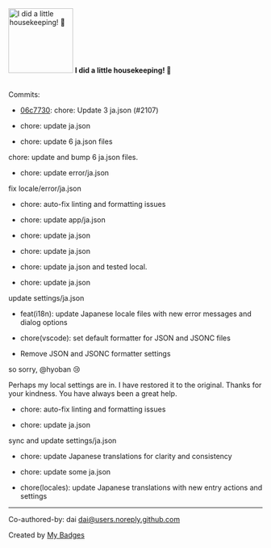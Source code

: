 <img src="https://my-badges.github.io/my-badges/chore-commit.png" alt="I did a little housekeeping! 🧹" title="I did a little housekeeping! 🧹" width="128">
<strong>I did a little housekeeping! 🧹</strong>
<br><br>

Commits:

- <a href="https://github.com/dai/Follow/commit/06c7730ad46afb77167465cc007a62d831f7ad3c">06c7730</a>: chore: Update 3 ja.json (#2107)

* chore: update ja.json

* chore: update 6 ja.json files

chore: update and bump 6 ja.json files.

* chore: update error/ja.json

fix locale/error/ja.json

* chore: auto-fix linting and formatting issues

* chore: update app/ja.json

* chore: update ja.json

* chore: update ja.json

* chore: update ja.json and tested local.

* chore: update ja.json

update settings/ja.json

* feat(i18n): update Japanese locale files with new error messages and dialog options

* chore(vscode): set default formatter for JSON and JSONC files

* Remove JSON and JSONC formatter settings

so sorry, @hyoban 😢

Perhaps my local settings are in. I have restored it to the original. Thanks for your kindness. 
You have always been a great help.

* chore: auto-fix linting and formatting issues

* chore: update ja.json

sync and update settings/ja.json

* chore: update Japanese translations for clarity and consistency

* chore: update some ja.json

* chore(locales): update Japanese translations with new entry actions and settings

---------

Co-authored-by: dai <dai@users.noreply.github.com>


Created by <a href="https://github.com/my-badges/my-badges">My Badges</a>